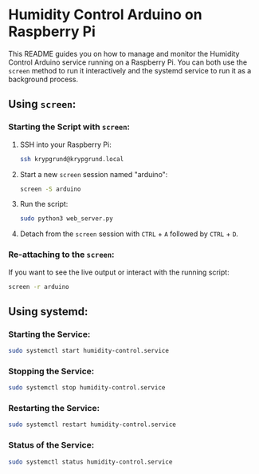 # Humidity Control Arduino on Raspberry Pi

This README guides you on how to manage and monitor the Humidity Control Arduino service running on a Raspberry Pi. You can both use the `screen` method to run it interactively and the systemd service to run it as a background process.

## Using `screen`:

### **Starting the Script with `screen`:**

1. SSH into your Raspberry Pi:
    ```bash
    ssh krypgrund@krypgrund.local
    ```

2. Start a new `screen` session named "arduino":
    ```bash
    screen -S arduino
    ```

3. Run the script:
    ```bash
    sudo python3 web_server.py
    ```

4. Detach from the `screen` session with `CTRL` + `A` followed by `CTRL` + `D`.

### **Re-attaching to the `screen`:**

If you want to see the live output or interact with the running script:
```bash
screen -r arduino
```

## Using systemd:

### **Starting the Service:**
```bash
sudo systemctl start humidity-control.service
```

### **Stopping the Service:**
```bash
sudo systemctl stop humidity-control.service
```
### **Restarting the Service:**
```bash
sudo systemctl restart humidity-control.service
```
### **Status of the Service:**
```bash
sudo systemctl status humidity-control.service
```




